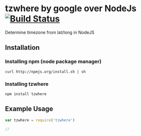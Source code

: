 # tzwhere by google over NodeJs [![Build Status](http://travis-ci.org/mattbornski/tzwhere.png)](http://travis-ci.org/mattbornski/tzwhere)

Determine timezone from lat/long in NodeJS

## Installation

### Installing npm (node package manager)
```
curl http://npmjs.org/install.sh | sh
```

### Installing tzwhere
```
npm install tzwhere
```

## Example Usage

```javascript
var tzwhere = require('tzwhere')

// 

```
